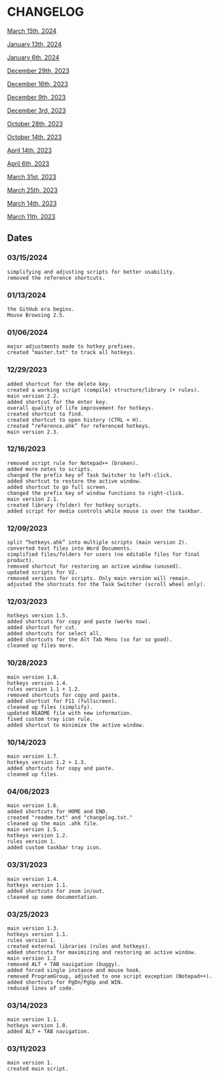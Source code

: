 # CHANGELOG

[March 15th, 2024](CHANGELOG.md#03152024)

[January 13th, 2024](CHANGELOG.md#01132024)

[January 6th, 2024](CHANGELOG.md#01062024)

[December 29th, 2023](CHANGELOG.md#12292023)

[December 16th, 2023](CHANGELOG.md#12162023)

[December 9th, 2023](CHANGELOG.md#12092023)

[December 3rd, 2023](CHANGELOG.md#12032023)

[October 28th, 2023](CHANGELOG.md#10282023)

[October 14th, 2023](CHANGELOG.md#10142023)

[April 14th, 2023](CHANGELOG.md#04142023)

[April 6th, 2023](CHANGELOG.md#04062023)

[March 31st, 2023](CHANGELOG.md#03312023)

[March 25th, 2023](CHANGELOG.md#03252023)

[March 14th, 2023](CHANGELOG.md#03142023)

[March 11th, 2023](CHANGELOG.md#03112023)

## Dates

### 03/15/2024
```
simplifying and adjusting scripts for better usability.
removed the reference shortcuts.
```

### 01/13/2024
```
the GitHub era begins.
Mouse Browsing 2.5.
```
### 01/06/2024
```
major adjustments made to hotkey prefixes.
created "master.txt" to track all hotkeys.
```
### 12/29/2023
```
added shortcut for the delete key.
created a working script (compile) structure/library (+ rules).
main version 2.2.
added shortcut for the enter key.
overall quality of life improvement for hotkeys.
created shortcut to find.
created shortcut to open history (CTRL + H).
created “reference.ahk” for referenced hotkeys.
main version 2.3.
```
### 12/16/2023
```
removed script rule for Notepad++ (broken).
added more notes to scripts.
changed the prefix key of Task Switcher to left-click.
added shortcut to restore the active window.
added shortcut to go full screen.
changed the prefix key of window functions to right-click.
main version 2.1.
created library (folder) for hotkey scripts.
added script for media controls while mouse is over the taskbar.
```
### 12/09/2023
```
split “hotkeys.ahk” into multiple scripts (main version 2).
converted text files into Word Documents.
simplified files/folders for users (no editable files for final product).
removed shortcut for restoring an active window (unused).
updated scripts for V2.
removed versions for scripts. Only main version will remain.
adjusted the shortcuts for the Task Switcher (scroll wheel only).
```
### 12/03/2023
```
hotkeys version 1.5.
added shortcuts for copy and paste (works now).
added shortcut for cut.
added shortcuts for select all.
added shortcuts for the Alt Tab Menu (so far so good).
cleaned up files more.
```
### 10/28/2023
```
main version 1.8.
hotkeys version 1.4.
rules version 1.1 + 1.2.
removed shortcuts for copy and paste.
added shortcut for F11 (fullscreen).
cleaned up files (simplify).
updated README file with new information.
fixed custom tray icon rule.
added shortcut to minimize the active window.
```
### 10/14/2023
```
main version 1.7.
hotkeys version 1.2 + 1.3.
added shortcuts for copy and paste.
cleaned up files.
```
### 04/06/2023
```
main version 1.6.
added shortcuts for HOME and END.
created "readme.txt" and "changelog.txt."
cleaned up the main .ahk file.
main version 1.5.
hotkeys version 1.2.
rules version 1.
added custom taskbar tray icon.
```
### 03/31/2023
```
main version 1.4.
hotkeys version 1.1.
added shortcuts for zoom in/out.
cleaned up some documentation.
```
### 03/25/2023
```
main version 1.3.
hotkeys version 1.1.
rules version 1.
created external libraries (rules and hotkeys).
added shortcuts for maximizing and restoring an active window.
main version 1.2
removed ALT + TAB navigation (buggy).
added forced single instance and mouse hook.
removed ProgramGroup, adjusted to one script exception (Notepad++).
added shortcuts for PgDn/PgUp and WIN.
reduced lines of code.
```
### 03/14/2023
```
main version 1.1.
hotkeys version 1.0.
added ALT + TAB navigation.
```
### 03/11/2023
```
main version 1.
created main script.
```
